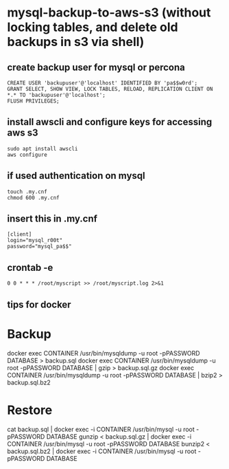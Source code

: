 # mysql-backup-to-aws-s3 (without locking tables, and delete old backups in s3 via shell)

## create backup user for mysql or percona
```shell
CREATE USER 'backupuser'@'localhost' IDENTIFIED BY 'pa$$w0rd';
GRANT SELECT, SHOW VIEW, LOCK TABLES, RELOAD, REPLICATION CLIENT ON *.* TO 'backupuser'@'localhost';
FLUSH PRIVILEGES;
```
## install awscli and configure keys for accessing aws s3
```shell
sudo apt install awscli
aws configure
```
## if used authentication on mysql
```shell
touch .my.cnf
chmod 600 .my.cnf
```
## insert this in .my.cnf
```shell
[client]
login="mysql_r00t"
password="mysql_pa$$"
```

## crontab -e
```shell
0 0 * * * /root/myscript >> /root/myscript.log 2>&1
```
## tips for docker
# Backup
docker exec CONTAINER /usr/bin/mysqldump -u root -pPASSWORD DATABASE > backup.sql
docker exec CONTAINER /usr/bin/mysqldump -u root -pPASSWORD DATABASE | gzip > backup.sql.gz
docker exec CONTAINER /usr/bin/mysqldump -u root -pPASSWORD DATABASE | bzip2 > backup.sql.bz2

# Restore
cat backup.sql | docker exec -i CONTAINER /usr/bin/mysql -u root -pPASSWORD DATABASE
gunzip < backup.sql.gz | docker exec -i CONTAINER /usr/bin/mysql -u root -pPASSWORD DATABASE
bunzip2 < backup.sql.bz2 | docker exec -i CONTAINER /usr/bin/mysql -u root -pPASSWORD DATABASE
